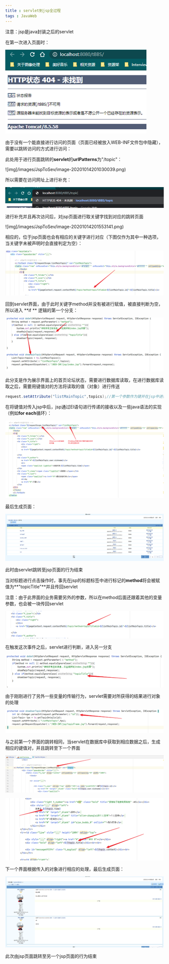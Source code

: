 ```yaml
---
title : servlet到jsp全过程 
tags : JavaWeb
---
```


注意：jsp是java封装之后的servlet

在第一次进入页面时：

![img](/images/JspToSev/image-20201014200756522.png)

由于没有一个能直接进行访问的页面（页面已经被放入WEB-INF文件包中隐藏），需要以跳转访问的方式进行访问：

此处用于进行页面跳转的**servlet**的**urlPatterns**为"/topic"：

![img]/images/JspToSev/image-20201014201030039.png)

所以需要在访问网址上进行补充：

![img](/images/JspToSev/image-20201014200932692.png)

进行补充并且再次访问后，对jsp页面进行取关键字找到对应的跳转页面

![img]/images/JspToSev/image-20201014201553141.png)

相应的，位于jsp页面也会有相应的关键字进行对应（下图仅作为其中一种选项，当关键字未被声明时会直接判定为空）：

![img](/images/JspToSev/image-20201014201733503.png)

回到servlet界面，由于此时关键字method并没有被进行赋值，被直接判断为空，所以进入 **if ** 逻辑的第一个分支：

![img](/images/JspToSev/image-20201014202301704.png)

此分支是作为展示界面上的首页论坛状态，需要进行数据库读取，在进行数据库读取之后，需要用键值对的方法将读取的值（对象）进行传送

```java
request.setAttribute("listMainTopic",topics);//第一个参数作为键并在jsp中进行代表，第二个参数作为值
```

在将键值对传入jsp中后，jsp通过El语句进行传递的接收以及一些java语法的实现（例如**for each**循环）：

![img](/images/JspToSev/image-20201014203027139.png)

最后生成页面：

![img](/images/JspToSev/image-20201014203333343.png)

此时由servlet跳转至jsp页面的行为结束

当对标题进行点击操作时，事先在jsp的标题标签中进行标记的**method**将会被赋值为**"topicTitle"**并且传回servlet

注意：由于此界面的业务需要另外的参数，所以在method后面还跟着其他的变量参数，也会被一块传回servlet

![img](/images/JspToSev/image-20201014203845178.png)

在触发这次事件之后，servlet进行判断，进入另一分支

![img](/images/JspToSev/image-20201014204221648.png)

由于刚刚进行了另外一些变量的传输行为，servlet需要对所获得的结果进行对象的处理

![img](/images/JspToSev/image-20201014204427469.png)

与之前第一个界面的跳转相同，当servlet在数据库中获取到相应数据之后，生成相应的键值对，并且跳转至下一个界面

![img](/images/JspToSev/image-20201014204644022.png)

![img](/images/JspToSev/image-20201014204713698.png)

下一个界面根据传入的对象进行相应的处理，最后生成页面：

![img](/images/JspToSev/image-20201014204830387.png)

此次由jsp页面跳转至另一个jsp页面的行为结束